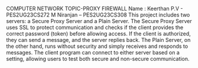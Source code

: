 COMPUTER NETWORK 
TOPIC-PROXY FIREWALL 
Name : 
Keerthan P.V - PES2UG23CS272 
M Niranjan – PES2UG23CS308 
This project includes two servers: a Secure Proxy Server and a Plain 
Server. The Secure Proxy Server uses SSL to protect communication and 
checks if the client provides the correct password (token) before 
allowing access. If the client is authorized, they can send a message, 
and the server replies back. The Plain Server, on the other hand, runs 
without security and simply receives and responds to messages. The 
client program can connect to either server based on a setting, allowing 
users to test both secure and non-secure communication.
